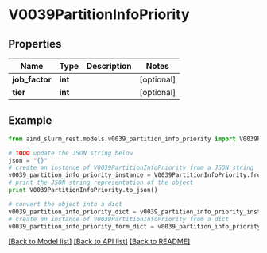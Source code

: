 # V0039PartitionInfoPriority


## Properties

Name | Type | Description | Notes
------------ | ------------- | ------------- | -------------
**job_factor** | **int** |  | [optional] 
**tier** | **int** |  | [optional] 

## Example

```python
from aind_slurm_rest.models.v0039_partition_info_priority import V0039PartitionInfoPriority

# TODO update the JSON string below
json = "{}"
# create an instance of V0039PartitionInfoPriority from a JSON string
v0039_partition_info_priority_instance = V0039PartitionInfoPriority.from_json(json)
# print the JSON string representation of the object
print V0039PartitionInfoPriority.to_json()

# convert the object into a dict
v0039_partition_info_priority_dict = v0039_partition_info_priority_instance.to_dict()
# create an instance of V0039PartitionInfoPriority from a dict
v0039_partition_info_priority_form_dict = v0039_partition_info_priority.from_dict(v0039_partition_info_priority_dict)
```
[[Back to Model list]](../README.md#documentation-for-models) [[Back to API list]](../README.md#documentation-for-api-endpoints) [[Back to README]](../README.md)


